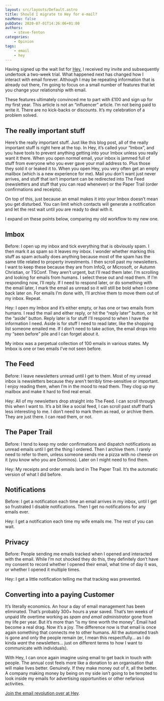 ```yaml
---
layout: src/layouts/Default.astro
title: Should I migrate to Hey for e-mail?
navMenu: false
pubDate: 2020-07-01T14:26:06+01:00
authors:
    - steve-fenton
categories:
    - Opinion
tags:
    - email
    - hey
---
```


Having signed up the wait list for [Hey](https://hey.com/), I received my invite and subsequently undertook a two-week trial. What happened next has changed how I interact with email forever. Although I may be repeating information that is already out there, I’m going to focus on a small number of features that let you change your relationship with email.

These features ultimately convinced me to part with £100 and sign up for my first year. This article is not an “influencer” article. I’m not being paid to write it. There are no kick-backs or discounts. It’s my celebration of a problem solved.

## The really important stuff

Here’s the really important stuff. Just like this blog post, all of the really important stuff is right here at the top. In Hey, it’s called your “Imbox”, and you have tools to prevent anything getting into your Imbox unless you really want it there. When you open *normal* email, your inbox is jammed full of stuff from everyone who you ever gave your mail address to. Plus those they sold it or leaked it to. When you open Hey, you very often get an empty mailbox (which is a new experience for me). Mail you don’t want just never arrives, and stuff that isn’t important can be redirected into The Feed (newsletters and stuff that you can read whenever) or the Paper Trail (order confirmations and receipts).

On top of this, just because an email makes it into your Imbox doesn’t mean you get disturbed. You can limit which contacts will generate a notification and let the rest wait until *you* are ready to deal with it.

I expand on these points below, comparing my old workflow to my new one.

## Imbox

Before: I open up my inbox and tick everything that is obviously spam. I then mark it as spam so it leaves my inbox. I wonder whether marking this stuff as spam actually does anything because most of the spam has the same title related to property investments. I then scroll past my newsletters. I want to keep these because they are from InfoQ, or Microsoft, or Autumn Christian, or TSConf. They aren’t urgent, but I’ll read them later. I’m scrolling and looking for emails from humans. I select these out and read them. If I’m responding now, I’ll reply. If I need to respond later, or do something with the email later, I mark the email as unread so it will still be bold when I come back later on. For emails I’m done with, I’ll archive them to move them out of my inbox. Repeat.

Hey: I open my Imbox and it’s either empty, or has one or two emails from humans. I read the mail and either reply, or hit the “reply later” button, or hit the “aside” button. Reply later is for stuff I’ll respond to when I have the information I need. Aside is for stuff I need to read later, like the shopping list someone emailed me. If I don’t need to take action, the email drops into my “seen before” pile and I can forget about it.

My inbox was a perpetual collection of 100 emails in various states. My Imbox is one or two emails I’ve not seen before.

## The Feed

Before: I leave newsletters unread until I get to them. Most of my unread inbox is newsletters because they aren’t terribly time-sensitive or important. I enjoy reading them, when I’m in the mood to read them. They clog up my mailbox and make it hard to find real email.

Hey: All of my newsletters drop straight into The Feed. I can scroll through this when I want to. It’s a bit like a social feed, I can scroll past stuff that’s less interesting to me. I don’t need to mark them as read, or archive them. They are just there. I can read them, or not.

## The Paper Trail

Before: I tend to keep my order confirmations and dispatch notifications as unread emails until I get the thing I ordered. Then I archive them. I rarely need to refer to them, unless someone sends me a pizza with no cheese on it (you know who you are Dominos). Later on I might need to find them.

Hey: My receipts and order emails land in The Paper Trail. It’s the automatic version of what I did before.

## Notifications

Before: I get a notification each time an email arrives in my inbox, until I get so frustrated I disable notifications. Then I get no notifications for any emails ever.

Hey: I get a notification each time my wife emails me. The rest of you can wait.

## Privacy

Before: People sending me emails tracked when I opened and interacted with the email. While I’m not shocked they do this, they definitely don’t have my consent to record whether I opened their email, what time of day it was, or whether I opened it multiple times.

Hey: I get a little notification telling me that tracking was prevented.

## Converting into a paying Customer

It’s literally economics. An hour a day of email management has been eliminated. That’s probably 300+ hours a year saved. That’s ten weeks of unpaid life overtime working as *spam and email administrator* gone from my life per year. But it’s more than “is my time worth the money”. Email had become a real drag. Now it’s a joy. The difference now is that email is once again something that connects me to other humans. All the automated trash is gone and only the people remain (er, I mean this respectfully… as I do kinda *want* the newsletters… just on different terms to how I want to communicate with individuals).

With Hey, I can once again imagine using email to get back in touch with people. The annual cost feels more like a donation to an organisation that will make lives better. Genuinely. If they make money out of it, all the better. A company making money by being on my side isn’t going to be tempted to look inside my emails for advertising opportunities or other nefarious activities.

[Join the email revolution over at Hey](https://hey.com/).